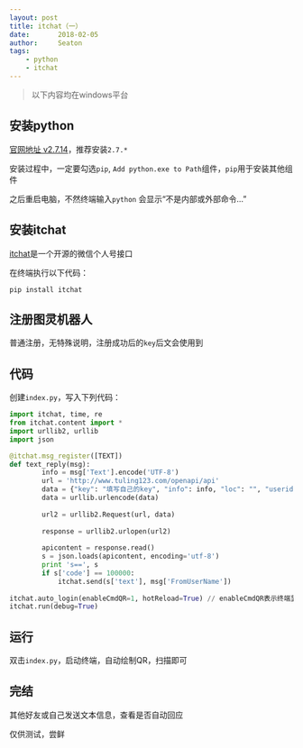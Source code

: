 ```yaml
---
layout: post
title: itchat（一）
date:       2018-02-05
author:     Seaton
tags:
    - python
    - itchat
---
```


> 以下内容均在windows平台

## 安装python

[官网地址 v2.7.14](https://www.python.org/downloads/)，推荐安装`2.7.*`

安装过程中，一定要勾选`pip`, `Add python.exe to Path`组件，`pip`用于安装其他组件

之后重启电脑，不然终端输入`python` 会显示“不是内部或外部命令...”

## 安装itchat

[itchat](http://itchat.readthedocs.io/zh/latest/)是一个开源的微信个人号接口

在终端执行以下代码：
```shell
pip install itchat
```
## 注册图灵机器人

普通注册，无特殊说明，注册成功后的`key`后文会使用到

## 代码

创建`index.py`，写入下列代码：
```python
import itchat, time, re
from itchat.content import *
import urllib2, urllib
import json

@itchat.msg_register([TEXT])
def text_reply(msg):
        info = msg['Text'].encode('UTF-8')
        url = 'http://www.tuling123.com/openapi/api'
        data = {"key": "填写自己的key", "info": info, "loc": "", "userid": ""}
        data = urllib.urlencode(data)
        
        url2 = urllib2.Request(url, data)
        
        response = urllib2.urlopen(url2)
        
        apicontent = response.read()
        s = json.loads(apicontent, encoding='utf-8')
        print 's==', s
        if s['code'] == 100000:
            itchat.send(s['text'], msg['FromUserName'])
            
itchat.auto_login(enableCmdQR=1, hotReload=True) // enableCmdQR表示终端显示的二维码大小
itchat.run(debug=True)
```  
## 运行

双击`index.py`，启动终端，自动绘制QR，扫描即可

## 完结

其他好友或自己发送文本信息，查看是否自动回应

仅供测试，尝鲜

